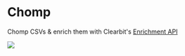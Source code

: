 # Chomp

Chomp CSVs &amp; enrich them with Clearbit's [Enrichment API](https://dashboard.clearbit.com/docs#enrichment-api)

![](https://static.figma.com/uploads/ffca5bcef2b9226da25f109bbb4838076e7ae6e6)
